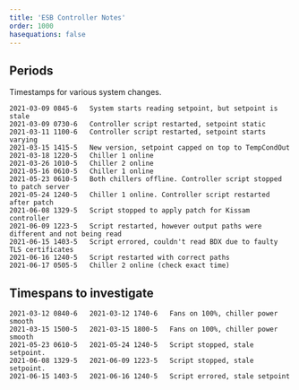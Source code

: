 ```yaml
---
title: 'ESB Controller Notes'
order: 1000
hasequations: false
---
```


## Periods

Timestamps for various system changes.

    2021-03-09 0845-6   System starts reading setpoint, but setpoint is stale
    2021-03-09 0730-6   Controller script restarted, setpoint static
    2021-03-11 1100-6   Controller script restarted, setpoint starts varying
    2021-03-15 1415-5   New version, setpoint capped on top to TempCondOut
    2021-03-18 1220-5   Chiller 1 online
    2021-03-26 1010-5   Chiller 2 online
    2021-05-16 0610-5   Chiller 1 online
    2021-05-23 0610-5   Both chillers offline. Controller script stopped to patch server
    2021-05-24 1240-5   Chiller 1 online. Controller script restarted after patch
    2021-06-08 1329-5   Script stopped to apply patch for Kissam controller
    2021-06-09 1223-5   Script restarted, however output paths were different and not being read
    2021-06-15 1403-5   Script errored, couldn't read BDX due to faulty TLS certificates
    2021-06-16 1240-5   Script restarted with correct paths
    2021-06-17 0505-5   Chiller 2 online (check exact time)

## Timespans to investigate

    2021-03-12 0840-6   2021-03-12 1740-6   Fans on 100%, chiller power smooth
    2021-03-15 1500-5   2021-03-15 1800-5   Fans on 100%, chiller power smooth
    2021-05-23 0610-5   2021-05-24 1240-5   Script stopped, stale setpoint.
    2021-06-08 1329-5   2021-06-09 1223-5   Script stopped, stale setpoint.
    2021-06-15 1403-5   2021-06-16 1240-5   Script errored, stale setpoint